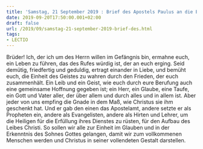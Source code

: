 ```yaml
---
title: 'Samstag, 21 September 2019 : Brief des Apostels Paulus an die Epheser 4,1-7.11-13.'
date: 2019-09-20T17:50:00.001+02:00
draft: false
url: /2019/09/samstag-21-september-2019-brief-des.html
tags: 
- LECTIO
---
```


Brüder! Ich, der ich um des Herrn willen im Gefängnis bin, ermahne euch, ein Leben zu führen, das des Rufes würdig ist, der an euch erging. Seid demütig, friedfertig und geduldig, ertragt einander in Liebe, und bemüht euch, die Einheit des Geistes zu wahren durch den Frieden, der euch zusammenhält. Ein Leib und ein Geist, wie euch durch eure Berufung auch eine gemeinsame Hoffnung gegeben ist; ein Herr, ein Glaube, eine Taufe, ein Gott und Vater aller, der über allem und durch alles und in allem ist. Aber jeder von uns empfing die Gnade in dem Maß, wie Christus sie ihm geschenkt hat. Und er gab den einen das Apostelamt, andere setzte er als Propheten ein, andere als Evangelisten, andere als Hirten und Lehrer, um die Heiligen für die Erfüllung ihres Dienstes zu rüsten, für den Aufbau des Leibes Christi. So sollen wir alle zur Einheit im Glauben und in der Erkenntnis des Sohnes Gottes gelangen, damit wir zum vollkommenen Menschen werden und Christus in seiner vollendeten Gestalt darstellen.